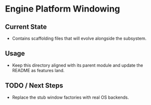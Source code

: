 # Engine Platform Windowing

## Current State

- Contains scaffolding files that will evolve alongside the subsystem.

## Usage

- Keep this directory aligned with its parent module and update the README as features land.

## TODO / Next Steps

- Replace the stub window factories with real OS backends.
